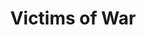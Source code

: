 ---
layout: post
type: overview
title: 'Victims of War'
background:
logo: /img/ue_logo.png
meta: description
category: ue
---